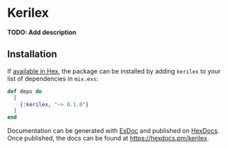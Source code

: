 # Kerilex

**TODO: Add description**

## Installation

If [available in Hex](https://hex.pm/docs/publish), the package can be installed
by adding `kerilex` to your list of dependencies in `mix.exs`:

```elixir
def deps do
  [
    {:kerilex, "~> 0.1.0"}
  ]
end
```

Documentation can be generated with [ExDoc](https://github.com/elixir-lang/ex_doc)
and published on [HexDocs](https://hexdocs.pm). Once published, the docs can
be found at <https://hexdocs.pm/kerilex>.

